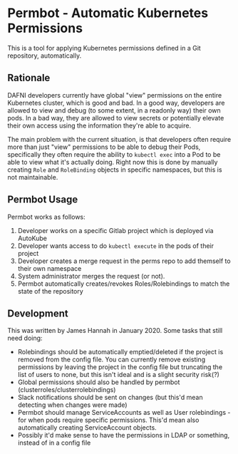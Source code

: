 # Permbot - Automatic Kubernetes Permissions

This is a tool for applying Kubernetes permissions defined in a Git repository,
automatically.

## Rationale

DAFNI developers currently have global "view" permissions on the entire Kubernetes
cluster, which is good and bad. In a good way, developers are allowed to view and debug
(to some extent, in a readonly way) their own pods. In a bad way, they are allowed to
view secrets or potentially elevate their own access using the information they're able
to acquire.

The main problem with the current situation, is that developers often require more than
just "view" permissions to be able to debug their Pods, specifically they often require
the ability to `kubectl exec` into a Pod to be able to view what it's actually doing.
Right now this is done by manually creating `Role` and `RoleBinding` objects in specific
namespaces, but this is not maintainable.

## Permbot Usage

Permbot works as follows:

1. Developer works on a specific Gitlab project which is deployed via AutoKube
2. Developer wants access to do `kubectl execute` in the pods of their project
3. Developer creates a merge request in the perms repo to add themself to their own
   namespace
4. System administrator merges the request (or not).
5. Permbot automatically creates/revokes Roles/Rolebindings to match the state of the
   repository

## Development

This was written by James Hannah in January 2020. Some tasks that still need doing:

* Rolebindings should be automatically emptied/deleted if the project is removed from
  the config file. You can currently remove existing permissions by leaving the project
  in the config file but truncating the list of users to none, but this isn't ideal and
  is a slight security risk(?)
* Global permissions should also be handled by permbot
  (clusterroles/clusterrolebindings)
* Slack notifications should be sent on changes (but this'd mean detecting when changes
  were made)
* Permbot should manage ServiceAccounts as well as User rolebindings - for when pods
  require specific permissions. This'd mean also automatically creating ServiceAccount
  objects.
* Possibly it'd make sense to have the permissions in LDAP or something, instead of in a
  config file
